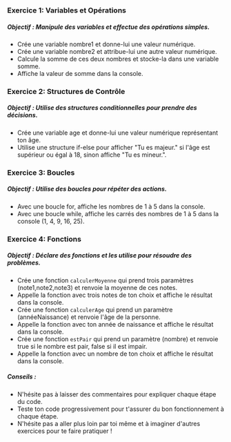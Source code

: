 ### Exercice 1: Variables et Opérations

##### Objectif : Manipule des variables et effectue des opérations simples.

- Crée une variable nombre1 et donne-lui une valeur numérique.
- Crée une variable nombre2 et attribue-lui une autre valeur numérique.
- Calcule la somme de ces deux nombres et stocke-la dans une variable somme.
- Affiche la valeur de somme dans la console.
  
### Exercice 2: Structures de Contrôle

##### Objectif : Utilise des structures conditionnelles pour prendre des décisions.

- Crée une variable age et donne-lui une valeur numérique représentant ton âge.
- Utilise une structure if-else pour afficher "Tu es majeur." si l'âge est supérieur ou égal à 18, sinon affiche "Tu es mineur.".
  
### Exercice 3: Boucles

##### Objectif : Utilise des boucles pour répéter des actions.

- Avec une boucle for, affiche les nombres de 1 à 5 dans la console.
- Avec une boucle while, affiche les carrés des nombres de 1 à 5 dans la console (1, 4, 9, 16, 25).
  
### Exercice 4: Fonctions

##### Objectif : Déclare des fonctions et les utilise pour résoudre des problèmes.

- Crée une fonction ```calculerMoyenne``` qui prend trois paramètres (note1,note2,note3) et renvoie la moyenne de ces notes.
- Appelle la fonction avec trois notes de ton choix et affiche le résultat dans la console.
- Crée une fonction ```calculerAge``` qui prend un paramètre (annéeNaissance) et renvoie l'âge de la personne.
- Appelle la fonction avec ton année de naissance et affiche le résultat dans la console.
- Crée une fonction ```estPair``` qui prend un paramètre (nombre) et renvoie true si le nombre est pair, false si il est impair.
- Appelle la fonction avec un nombre de ton choix et affiche le résultat dans la console.

##### Conseils :

- N'hésite pas à laisser des commentaires pour expliquer chaque étape du code.
- Teste ton code progressivement pour t'assurer du bon fonctionnement à chaque étape.
- N'hésite pas a aller plus loin par toi même et à imaginer d'autres exercices pour te faire pratiquer !